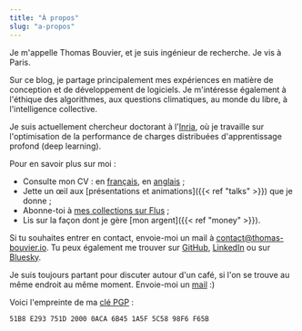 ```yaml
---
title: "À propos"
slug: "a-propos"
---
```


Je m'appelle Thomas Bouvier, et je suis ingénieur de recherche. Je vis à Paris.

Sur ce blog, je partage principalement mes expériences en matière de conception et de développement de logiciels. Je m'intéresse également à l'éthique des algorithmes, aux questions climatiques, au monde du libre, à l'intelligence collective.

Je suis actuellement chercheur doctorant à l'[Inria](https://www.inria.fr/), où je travaille sur l'optimisation de la performance de charges distribuées d'apprentissage profond (deep learning).

Pour en savoir plus sur moi :

- Consulte mon CV : en [français](/resume/cv_thomas_bouvier.pdf), en [anglais](/resume/resume_thomas_bouvier.pdf) ;
- Jette un œil aux [présentations et animations]({{< ref "talks" >}}) que je donne ;
- Abonne-toi à [mes collections sur Flus](https://app.flus.fr/p/1702824275849616610) ;
- Lis sur la façon dont je gère [mon argent]({{< ref "money" >}}).

Si tu souhaites entrer en contact, envoie-moi un mail à [contact@thomas-bouvier.io](mailto:contact@thomas-bouvier.io). Tu peux également me trouver sur [GitHub](https://github.com/thomas-bouvier), [LinkedIn](https://www.linkedin.com/in/thomas-bouvier/) ou sur [Bluesky](https://bsky.app/profile/tbouvier.bsky.social).

Je suis toujours partant pour discuter autour d'un café, si l'on se trouve au même endroit au même moment. Envoie-moi un [mail](mailto:contact@thomas-bouvier.io) :)

Voici l'empreinte de ma [clé PGP](/pgp_pub.asc) :

```
51B8 E293 751D 2000 0ACA 6B45 1A5F 5C58 98F6 F65B
```
